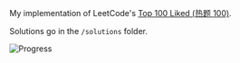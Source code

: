 My implementation of LeetCode's [Top 100 Liked (热题 100)](https://leetcode.cn/studyplan/top-100-liked/).

Solutions go in the `/solutions` folder.

![Progress](https://img.shields.io/badge/Progress-7%2F100-blue)
